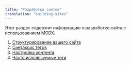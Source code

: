 ```yaml
---
title: "Разработка сайтов"
translation: "building-sites"
---
```


Этот раздел содержит информацию о разработке сайта с использованием MODX.

1. [Структурирование вашего сайта](building-sites)
2. [Синтаксис тегов](building-sites/tag-syntax)
3. [Настройка контента](making-sites-with-modx/customizing-content)
4. [Часто используемые теги](building-sites/tag-syntax/common)